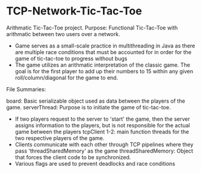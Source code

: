 # TCP-Network-Tic-Tac-Toe
Arithmatic Tic-Tac-Toe project. 
Purpose: Functional Tic-Tac-Toe with arithmatic between two users over a network. 
- Game serves as a small-scale practice in multithreading in Java as there are multiple race conditions that must be accounted for in order for the game of tic-tac-toe to progress without bugs
- The game utilizes an arithmatic interpretation of the classic game. The goal is for the first player to add up their numbers to 15 within any given roll/column/diagonal for the game to end.

File Summaries:

board: Basic serializable object used as data between the players of the game. 
serverThread: Purpose is to initiate the game of tic-tac-toe. 
- If two players request to the server to 'start' the game, then the server assigns information to the players, but is not responsible for the actual game between the players
tcpClient 1-2: main function threads for the two respective players of the game.
- Clients communicate with each other through TCP pipelines where they pass 'threadSharedMemory' as the game
threadSharedMemory: Object that forces the client code to be synchronized.
- Various flags are used to prevent deadlocks and race conditions

